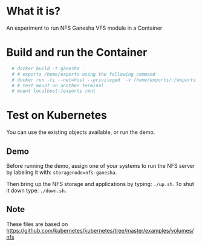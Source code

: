 # What it is?

An experiment to run NFS Ganesha VFS module in a Container

# Build and run the Container

```bash
  # docker build -t ganesha .
  # # exports /home/exports using the following command
  # docker run -ti --net=host --privileged  -v /home/exports/:/exports ganesha
  # # test mount on another terminal
  # mount localhost:/exports /mnt
```

# Test on Kubernetes

You can use the existing objects available, or run the demo.

## Demo
Before running the demo, assign one of your systems to run the NFS server
by labeling it with: `storagenode=nfs-ganesha`.

Then bring up the NFS storage and applications by typing: `./up.sh`.
To shut it down type: `./down.sh`.

## Note

These files are based on https://github.com/kubernetes/kubernetes/tree/master/examples/volumes/nfs
